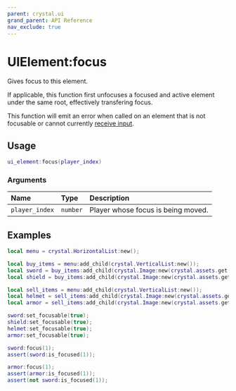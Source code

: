 ```yaml
---
parent: crystal.ui
grand_parent: API Reference
nav_exclude: true
---
```


# UIElement:focus

Gives focus to this element.

If applicable, this function first unfocuses a focused and active element under the same root, effectively transfering focus.

This function will emit an error when called on an element that is not focusable or cannot currently [receive input](ui_element_can_receive_input).

## Usage

```lua
ui_element:focus(player_index)
```

### Arguments

| Name           | Type     | Description                        |
| :------------- | :------- | :--------------------------------- |
| `player_index` | `number` | Player whose focus is being moved. |

## Examples

```lua
local menu = crystal.HorizontalList:new();

local buy_items = menu:add_child(crystal.VerticalList:new());
local sword = buy_items:add_child(crystal.Image:new(crystal.assets.get("sword.png")));
local shield = buy_items:add_child(crystal.Image:new(crystal.assets.get("shield.png")));

local sell_items = menu:add_child(crystal.VerticalList:new());
local helmet = sell_items:add_child(crystal.Image:new(crystal.assets.get("helmet.png")));
local armor = sell_items:add_child(crystal.Image:new(crystal.assets.get("armor.png")));

sword:set_focusable(true);
shield:set_focusable(true);
helmet:set_focusable(true);
armor:set_focusable(true);

sword:focus(1);
assert(sword:is_focused(1));

armor:focus(1);
assert(armor:is_focused(1));
assert(not sword:is_focused(1));
```
